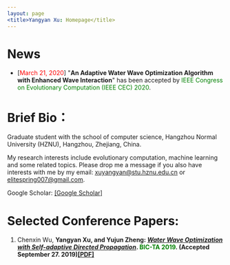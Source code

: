 ```yaml
---
layout: page
<title>Yangyan Xu: Homepage</title>
---
```

# News
<ul>

<li>[<font color="red">March 21, 2020</font>]  "<b>An Adaptive Water Wave Optimization Algorithm with Enhanced Wave Interaction</b>" has been accepted by <font color="green">IEEE Congress on Evolutionary Computation (IEEE CEC) 2020</font>.</li>

</ul>

# Brief Bio：

Graduate student with the school of computer science, Hangzhou Normal University (HZNU), Hangzhou, Zhejiang, China. 

My research interests include evolutionary computation, machine learning and some related topics. Please drop me a message if you also have interests with me by my email: <u>xuyangyan@stu.hznu.edu.cn</u> or <u>elitespring007@gmail.com</u>.

Google Scholar: [[Google Scholar]](https://scholar.google.com/citations?user=gDJkRzwAAAAJ&hl=zh-CN)

# Selected Conference Papers:

<ol>
 
<p style="margin-top: 8px;"><li>Chenxin Wu, <b>Yangyan Xu<b>, and Yujun Zheng: <i><u>Water Wave Optimization with Self-adaptive Directed Propagation</u></i>. <font color="green">BIC-TA 2019</font>. (Accepted September 27. 2019)<a href = "https://link.springer.com/chapter/10.1007/978-981-15-3425-6_38">[PDF]</a></li></p>      

</ol> 
